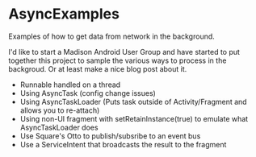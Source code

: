 AsyncExamples
=============

Examples of how to get data from network in the background. 

I'd like to start a Madison Android User Group and have started to put together this project to sample the various ways to process in the backgroud. Or at least make a nice blog post about it.

- Runnable handled on a thread 
- Using AsyncTask (config change issues)
- Using AsyncTaskLoader (Puts task outside of Activity/Fragment and allows you to re-attach)
- Using non-UI fragment with setRetainInstance(true) to emulate what AsyncTaskLoader does
- Use Square's Otto to publish/subsribe to an event bus
- Use a ServiceIntent that broadcasts the result to the fragment
 

